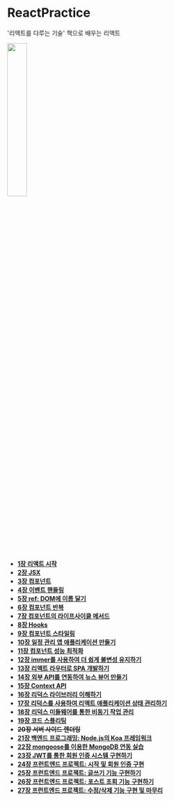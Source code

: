 # ReactPractice
 '리액트를 다루는 기술' 책으로 배우는 리액트
 
<img src="https://user-images.githubusercontent.com/79067549/112588107-300bd680-8e42-11eb-9167-a88c4d84d5e8.jpg" width="30%" heigth="30%" >  

* [__1장 리액트 시작__](https://github.com/seuha516/ReactPractice/tree/main/01-hello-react)
* [__2장 JSX__](https://github.com/seuha516/ReactPractice/tree/main/02-hello-react)
* [__3장 컴포넌트__](https://github.com/seuha516/ReactPractice/tree/main/03-hello-react)
* [__4장 이벤트 핸들링__](https://github.com/seuha516/ReactPractice/tree/main/04-hello-react)
* [__5장 ref: DOM에 이름 달기__](https://github.com/seuha516/ReactPractice/tree/main/05-hello-react)
* [__6장 컴포넌트 반복__](https://github.com/seuha516/ReactPractice/tree/main/06-hello-react)
* [__7장 컴포넌트의 라이프사이클 메서드__](https://github.com/seuha516/ReactPractice/tree/main/07-hello-react)
* [__8장 Hooks__](https://github.com/seuha516/ReactPractice/tree/main/08-hooks-tutorial)
* [__9장 컴포넌트 스타일링__](https://github.com/seuha516/ReactPractice/tree/main/09-styling-react)
* [__10장 일정 관리 앱 애플리케이션 만들기__](https://github.com/seuha516/ReactPractice/tree/main/10-todo-app)
* [__11장 컴포넌트 성능 최적화__](https://github.com/seuha516/ReactPractice/tree/main/11-todo-app)
* [__12장 immer를 사용하여 더 쉽게 불변성 유지하기__](https://github.com/seuha516/ReactPractice/tree/main/12-immer-tutorial)
* [__13장 리액트 라우터로 SPA 개발하기__](https://github.com/seuha516/ReactPractice/tree/main/13-router-tutorial)
* [__14장 외부 API를 연동하여 뉴스 뷰어 만들기__](https://github.com/seuha516/ReactPractice/tree/main/14-news-viewer)
* [__15장 Context API__](https://github.com/seuha516/ReactPractice/tree/main/15-context-tutorial)
* [__16장 리덕스 라이브러리 이해하기__](https://github.com/seuha516/ReactPractice/tree/main/16-vanilla-redux)
* [__17장 리덕스를 사용하여 리액트 애플리케이션 상태 관리하기__](https://github.com/seuha516/ReactPractice/tree/main/17-react-redux-tutorial)
* [__18장 리덕스 미들웨어를 통한 비동기 작업 관리__](https://github.com/seuha516/ReactPractice/tree/main/18-learn-redux-middleware)
* [__19장 코드 스플리팅__](https://github.com/seuha516/ReactPractice/tree/main/19-splitting-sample)
* ~~__20장 서버 사이드 렌더링__~~
* [__21장 백엔드 프로그래밍: Node.js의 Koa 프레임워크__]()
* [__22장 mongoose를 이용한 MongoDB 연동 실습__]()
* [__23장 JWT를 통한 회원 인증 시스템 구현하기__]()
* [__24장 프런트엔드 프로젝트: 시작 및 회원 인증 구현__]()
* [__25장 프런트엔드 프로젝트: 글쓰기 기능 구현하기__]()
* [__26장 프런트엔드 프로젝트: 포스트 조회 기능 구현하기__]()
* [__27장 프런트엔드 프로젝트: 수정/삭제 기능 구현 및 마무리__]()
